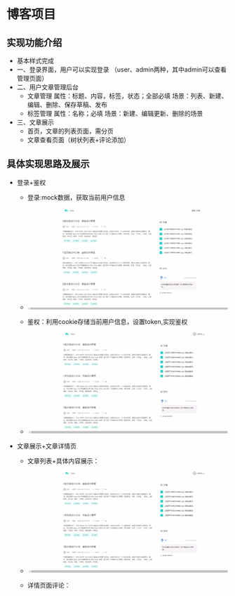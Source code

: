 # 博客项目
## 实现功能介绍
* 基本样式完成
* 一、登录界面，用户可以实现登录 （user、admin两种，其中admin可以查看管理页面）
* 二、用户文章管理后台
  * 文章管理
    属性：标题、内容，标签，状态；全部必填
    场景：列表、新建、编辑、删除、保存草稿、发布
  * 标签管理
    属性：名称；必填
    场景：新建、编辑更新、删除的场景
* 三、文章展示
  * 首页，文章的列表页面，需分页
  * 文章查看页面（树状列表+评论添加）
## 具体实现思路及展示
* 登录+鉴权
  * 登录:mock数据，获取当前用户信息
  * ![login](https://github.com/Verahuan/Training-Assignment-Blog/blob/master/docs/%E7%99%BB%E5%BD%95.gif)

  * 鉴权：利用cookie存储当前用户信息，设置token,实现鉴权
  * ![鉴权](https://github.com/Verahuan/Training-Assignment-Blog/blob/master/docs/%E9%89%B4%E6%9D%83.gif)

* 文章展示+文章详情页

  * 文章列表+具体内容展示：
  * ![login](https://github.com/Verahuan/Training-Assignment-Blog/blob/master/docs/%E7%82%B9%E5%87%BB%E6%96%87%E7%AB%A0%E5%87%BA%E7%8E%B0%E8%AF%A6%E6%83%85%E9%A1%B5.gif)
  
  * 详情页面评论：
